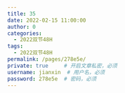 ```yaml
---
title: 35
date: 2022-02-15 11:00:00
author: 0
categories: 
  - 2022双节48H
tags: 
  - 2022双节48H
permalink: /pages/278e5e/
private: true     # 开启文章私密，必须
username: jianxin  # 用户名，必须
password: 278e5e  # 密码，必须
---
```


